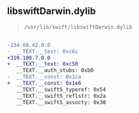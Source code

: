 ## libswiftDarwin.dylib

> `/usr/lib/swift/libswiftDarwin.dylib`

```diff

-234.60.42.0.0
-  __TEXT.__text: 0xc6c
+310.100.7.0.0
+  __TEXT.__text: 0xc50
   __TEXT.__auth_stubs: 0xb0
-  __TEXT.__const: 0x1ca
+  __TEXT.__const: 0x1e6
   __TEXT.__swift5_typeref: 0x54
   __TEXT.__swift5_reflstr: 0x2a
   __TEXT.__swift5_assocty: 0x30

```
